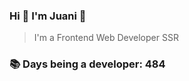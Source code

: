 ### Hi 👋 I&#39;m Juani 🦁

> I&#39;m a Frontend Web Developer SSR

### 📚 Days being a developer: 484
